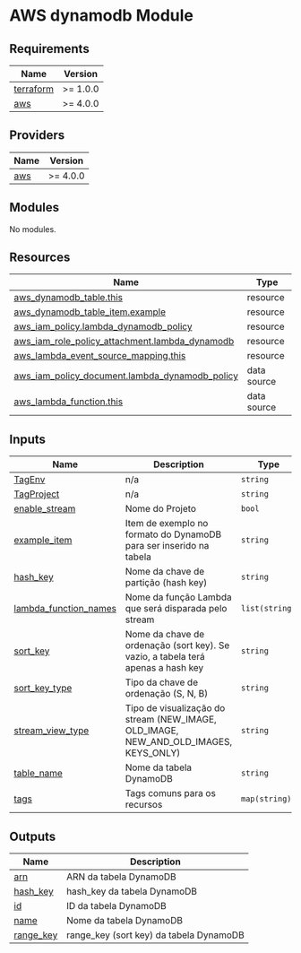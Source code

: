 # AWS dynamodb Module

## Requirements

| Name | Version |
|------|---------|
| <a name="requirement_terraform"></a> [terraform](#requirement\_terraform) | >= 1.0.0 |
| <a name="requirement_aws"></a> [aws](#requirement\_aws) | >= 4.0.0 |

## Providers

| Name | Version |
|------|---------|
| <a name="provider_aws"></a> [aws](#provider\_aws) | >= 4.0.0 |

## Modules

No modules.

## Resources

| Name | Type |
|------|------|
| [aws_dynamodb_table.this](https://registry.terraform.io/providers/hashicorp/aws/latest/docs/resources/dynamodb_table) | resource |
| [aws_dynamodb_table_item.example](https://registry.terraform.io/providers/hashicorp/aws/latest/docs/resources/dynamodb_table_item) | resource |
| [aws_iam_policy.lambda_dynamodb_policy](https://registry.terraform.io/providers/hashicorp/aws/latest/docs/resources/iam_policy) | resource |
| [aws_iam_role_policy_attachment.lambda_dynamodb](https://registry.terraform.io/providers/hashicorp/aws/latest/docs/resources/iam_role_policy_attachment) | resource |
| [aws_lambda_event_source_mapping.this](https://registry.terraform.io/providers/hashicorp/aws/latest/docs/resources/lambda_event_source_mapping) | resource |
| [aws_iam_policy_document.lambda_dynamodb_policy](https://registry.terraform.io/providers/hashicorp/aws/latest/docs/data-sources/iam_policy_document) | data source |
| [aws_lambda_function.this](https://registry.terraform.io/providers/hashicorp/aws/latest/docs/data-sources/lambda_function) | data source |

## Inputs

| Name | Description | Type | Default | Required |
|------|-------------|------|---------|:--------:|
| <a name="input_TagEnv"></a> [TagEnv](#input\_TagEnv) | n/a | `string` | n/a | yes |
| <a name="input_TagProject"></a> [TagProject](#input\_TagProject) | n/a | `string` | n/a | yes |
| <a name="input_enable_stream"></a> [enable\_stream](#input\_enable\_stream) | Nome do Projeto | `bool` | `false` | no |
| <a name="input_example_item"></a> [example\_item](#input\_example\_item) | Item de exemplo no formato do DynamoDB para ser inserido na tabela | `string` | `""` | no |
| <a name="input_hash_key"></a> [hash\_key](#input\_hash\_key) | Nome da chave de partição (hash key) | `string` | n/a | yes |
| <a name="input_lambda_function_names"></a> [lambda\_function\_names](#input\_lambda\_function\_names) | Nome da função Lambda que será disparada pelo stream | `list(string)` | `[]` | no |
| <a name="input_sort_key"></a> [sort\_key](#input\_sort\_key) | Nome da chave de ordenação (sort key). Se vazio, a tabela terá apenas a hash key | `string` | `""` | no |
| <a name="input_sort_key_type"></a> [sort\_key\_type](#input\_sort\_key\_type) | Tipo da chave de ordenação (S, N, B) | `string` | `"S"` | no |
| <a name="input_stream_view_type"></a> [stream\_view\_type](#input\_stream\_view\_type) | Tipo de visualização do stream (NEW\_IMAGE, OLD\_IMAGE, NEW\_AND\_OLD\_IMAGES, KEYS\_ONLY) | `string` | `"NEW_AND_OLD_IMAGES"` | no |
| <a name="input_table_name"></a> [table\_name](#input\_table\_name) | Nome da tabela DynamoDB | `string` | n/a | yes |
| <a name="input_tags"></a> [tags](#input\_tags) | Tags comuns para os recursos | `map(string)` | n/a | yes |

## Outputs

| Name | Description |
|------|-------------|
| <a name="output_arn"></a> [arn](#output\_arn) | ARN da tabela DynamoDB |
| <a name="output_hash_key"></a> [hash\_key](#output\_hash\_key) | hash\_key da tabela DynamoDB |
| <a name="output_id"></a> [id](#output\_id) | ID da tabela DynamoDB |
| <a name="output_name"></a> [name](#output\_name) | Nome da tabela DynamoDB |
| <a name="output_range_key"></a> [range\_key](#output\_range\_key) | range\_key (sort key) da tabela DynamoDB |
